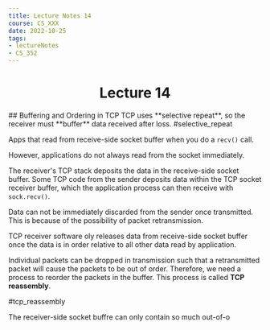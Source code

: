 ```yaml
---
title: Lecture Notes 14
course: CS_XXX
date: 2022-10-25
tags: 
- lectureNotes
- CS_352
---
```


<center><h1>Lecture 14</h1></center>
## Buffering and Ordering in TCP
TCP uses **selective repeat**, so the receiver must **buffer** data received after loss.
#selective_repeat

Apps that read from receive-side socket buffer when you do a `recv()` call.

However, applications do not always read from the socket immediately.

The receiver's TCP stack deposits the data in the receive-side socket buffer. Some TCP code from the sender deposits data within the TCP socket receiver buffer, which the application process can then receive with `sock.recv()`.

Data can not be immediately discarded from the sender once transmitted. This is because of the possibility of packet retransmission.

TCP receiver software oly releases data from receive-side socket buffer once the data is in order relative to all other data read by application.

Individual packets can be dropped in transmission such that a retransmitted packet will cause the packets to be out of order. Therefore, we need a process to reorder the packets in the buffer. This process is called **TCP reassembly**.

#tcp_reassembly

The receiver-side socket buffre can only contain so much out-of-o